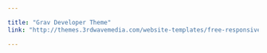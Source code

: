 ```yaml
---

title: "Grav Developer Theme"
link: "http://themes.3rdwavemedia.com/website-templates/free-responsive-website-template-for-developers/"

---
```

